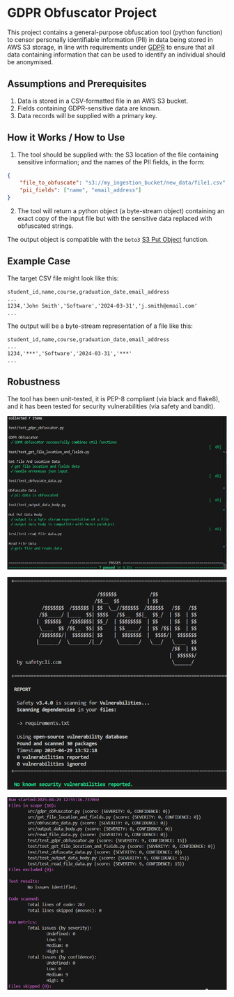 # GDPR Obfuscator Project
This project contains a general-purpose obfuscation tool (python function) to censor personally identifiable information (PII) in data being stored in AWS S3 storage, in line with requirements under [GDPR](https://ico.org.uk/media/for-organisations/guide-to-data-protection/guide-to-the-general-data-protection-regulation-gdpr-1-1.pdf) to ensure that all data containing information that can be used to identify an individual should be anonymised. 

## Assumptions and Prerequisites
1. Data is stored in a CSV-formatted file in an AWS S3 bucket.
2. Fields containing GDPR-sensitive data are known.
3. Data records will be supplied with a primary key.

## How it Works / How to Use
1. The tool should be supplied with: the S3 location of the file containing sensitive information; and the names of the PII fields, in the form:
```json
{
    "file_to_obfuscate": "s3://my_ingestion_bucket/new_data/file1.csv",
    "pii_fields": ["name", "email_address"]
}
```
2. The tool will return a python object (a byte-stream object) containing an exact copy of the input file but with the sensitive data replaced with obfuscated strings. 

The output object is compatible with the `boto3` [S3 Put Object](https://boto3.amazonaws.com/v1/documentation/api/latest/reference/services/s3/client/put_object.html) function.

## Example Case
The target CSV file might look like this:
```csv
student_id,name,course,graduation_date,email_address
...
1234,'John Smith','Software','2024-03-31','j.smith@email.com'
...
```

The output will be a byte-stream representation of a file like this:
```csv
student_id,name,course,graduation_date,email_address
...
1234,'***','Software','2024-03-31','***'
...
```

## Robustness
The tool has been unit-tested, it is PEP-8 compliant (via black and flake8), and it has been tested for security vulnerabilities (via safety and bandit).

![alt text](unit-testing.png)

![alt text](safety.png)

![alt text](bandit.png)